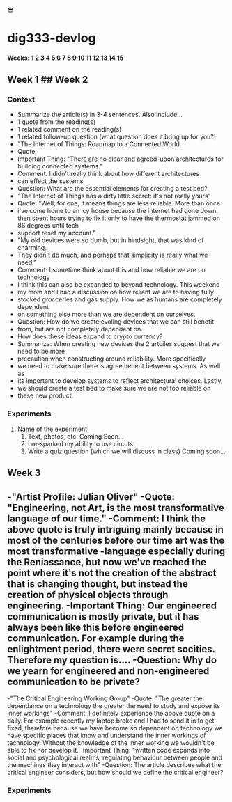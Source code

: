 😎
# dig333-devlog

#### Weeks: [1](#week-1) [2](#week-2) [3](#week-3) [4](#week-4) [5](#week-5) [6](#week-6) [7](#week-7) [8](#week-8) [9](#week-9) [10](#week-10) [11](#week-11) [12](#week-12) [13](#week-13) [14](#week-14) [15](#week-15)










<!--
BELOW IS A WEEKLY TEMPLATE. COPY/PASTE IT TO ADD A WEEK. SEE ASSIGNMENTS FOR DETAILS 
https://docs.google.com/document/d/1PAoPz-3vDPFWS5q9RHRb-dC7T4earpFXJW8w6v9wfZ0/edit
-->



## Week 1 ## Week 2

### Context

- Summarize the article(s) in 3-4 sentences. Also include...
- 1 quote from the reading(s)
- 1 related comment on the reading(s)
- 1 related follow-up question (what question does it bring up for you?)
- "The Internet of Things: Roadmap to a Connected World
- Quote:
- Important Thing: "There are no clear and agreed-upon architectures for building connected systems."
- Comment: I didn't really think about how different architectures
- can effect the systems
- Question: What are the essential elements for creating a test bed?
- "The Internet of Things has a dirty little secret: it's not really yours"
- Quote: "Well, for one, it means things are less reliable. More than once
- i've come home to an icy house because the internet had gone down, then spent hours trying to fix it only to have the thermostat jammed on 86 degrees until tech
- support reset my account."
- "My old devices were so dumb, but in hindsight, that was kind of charming.
- They didn't do much, and perhaps that simplicity is really what we need."
- Comment: I sometime think about this and how reliable we are on technology
- I think this can also be expanded to beyond technology. This weekend
- my mom and I had a discussion on how reliant we are to having fully 
- stocked grocceries and gas supply. How we as humans are completely dependent
- on something else more than we are dependent on ourselves.
- Question: How do we create evoling devices that we can still benefit
- from, but are not completely dependent on.
- How does these ideas expand to crypto currency?
- Summarize: When creating new devices the 2 artciles suggest that we need to be more
- precaution when constructing around reliability. More specifically
- we need to make sure there is agreemenent between systems. As well as
- its important to develop systems to reflect architectural choices. Lastly,
- we should create a test bed to make sure we are not too reliable on 
- these new product.



### Experiments

<!-- List each Platt experiment / Monk recipe outcome, adding notes, photos, schematics, captions to show your work. -->

1. Name of the experiment
    1. Text, photos, etc. Coming Soon...
    1. I re-sparked my ability to use circuts. 
    1. Write a quiz question (which we will discuss in class) Coming soon...

## Week 3
-"Artist Profile: Julian Oliver"
-Quote: "Engineering, not Art, is the most transformative language of our time."
-Comment: I think the above quote is truly intriguing mainly because in most of the centuries before our time art was the most transformative 
-language especially during the Reniassance, but now we've reached the point where it's not the creation of the abstract that is changing thought, but instead the creation of physical objects through engineering.
-Important Thing: Our engineered communication is mostly private, but it has always been like this before engineered communication. For example during the enlightment period, there were secret socities. Therefore my question is....
-Question: Why do we yearn for engineered and non-engineered communication to be private?
-
-"The Critical Engineering Working Group"
-Quote: "The greater the dependance on a technology the greater the need to study and expose its inner workings"
-Comment: I definitely experience the above quote on a daily. For example recently my laptop broke and I had to send it in to get fixed, therefore because we have become so dependent on technology we have specific places that know and understand the inner workings of technology. Without the knowledge of the inner working we wouldn't be able to fix nor develop it.
-Important Thing: "written code expands into social and psychological realms, regulating behaviour between people and the machines they interact with"
-Question: The article describes what the critical engineer considers, but how should we define the critical engineer?

### Experiments

